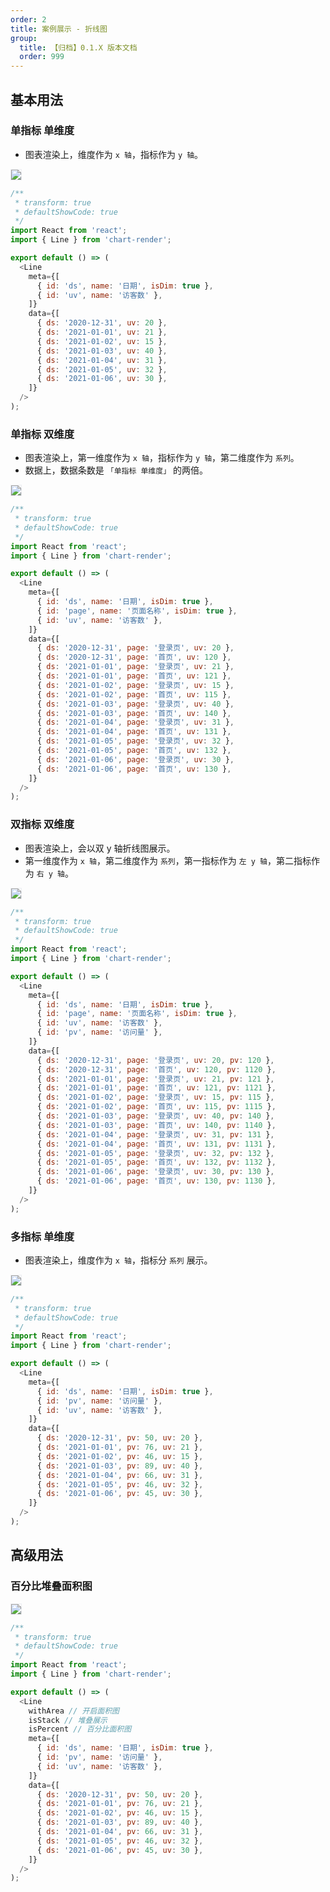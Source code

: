 ```yaml
---
order: 2
title: 案例展示 - 折线图
group:
  title: 【归档】0.1.X 版本文档
  order: 999
---
```


## 基本用法

### 单指标 单维度

- 图表渲染上，维度作为 `x 轴`，指标作为 `y 轴`。

<img src="https://gw.alipayobjects.com/zos/antfincdn/BuatJtOJ7/ff0e3f12-bc8a-49c9-bc60-175a8dbbdc82.png" style="border: 1px solid #ebedf1" />

```js
/**
 * transform: true
 * defaultShowCode: true
 */
import React from 'react';
import { Line } from 'chart-render';

export default () => (
  <Line
    meta={[
      { id: 'ds', name: '日期', isDim: true },
      { id: 'uv', name: '访客数' },
    ]}
    data={[
      { ds: '2020-12-31', uv: 20 },
      { ds: '2021-01-01', uv: 21 },
      { ds: '2021-01-02', uv: 15 },
      { ds: '2021-01-03', uv: 40 },
      { ds: '2021-01-04', uv: 31 },
      { ds: '2021-01-05', uv: 32 },
      { ds: '2021-01-06', uv: 30 },
    ]}
  />
);
```

### 单指标 双维度

- 图表渲染上，第一维度作为 `x 轴`，指标作为 `y 轴`，第二维度作为 `系列`。
- 数据上，数据条数是 `「单指标 单维度」` 的两倍。

<img src="https://gw.alipayobjects.com/zos/antfincdn/LhXumsY5L/e5193c0f-900b-409c-ad4e-5fbf537b66bd.png" style="border: 1px solid #ebedf1" />

```js
/**
 * transform: true
 * defaultShowCode: true
 */
import React from 'react';
import { Line } from 'chart-render';

export default () => (
  <Line
    meta={[
      { id: 'ds', name: '日期', isDim: true },
      { id: 'page', name: '页面名称', isDim: true },
      { id: 'uv', name: '访客数' },
    ]}
    data={[
      { ds: '2020-12-31', page: '登录页', uv: 20 },
      { ds: '2020-12-31', page: '首页', uv: 120 },
      { ds: '2021-01-01', page: '登录页', uv: 21 },
      { ds: '2021-01-01', page: '首页', uv: 121 },
      { ds: '2021-01-02', page: '登录页', uv: 15 },
      { ds: '2021-01-02', page: '首页', uv: 115 },
      { ds: '2021-01-03', page: '登录页', uv: 40 },
      { ds: '2021-01-03', page: '首页', uv: 140 },
      { ds: '2021-01-04', page: '登录页', uv: 31 },
      { ds: '2021-01-04', page: '首页', uv: 131 },
      { ds: '2021-01-05', page: '登录页', uv: 32 },
      { ds: '2021-01-05', page: '首页', uv: 132 },
      { ds: '2021-01-06', page: '登录页', uv: 30 },
      { ds: '2021-01-06', page: '首页', uv: 130 },
    ]}
  />
);
```

### 双指标 双维度

- 图表渲染上，会以双 y 轴折线图展示。
- 第一维度作为 `x 轴`，第二维度作为 `系列`，第一指标作为 `左 y 轴`，第二指标作为 `右 y 轴`。

<img src="https://gw.alipayobjects.com/zos/antfincdn/A7OshJhkm/e54b3e35-0005-4956-8423-02791179b574.png" style="border: 1px solid #ebedf1" />

```js
/**
 * transform: true
 * defaultShowCode: true
 */
import React from 'react';
import { Line } from 'chart-render';

export default () => (
  <Line
    meta={[
      { id: 'ds', name: '日期', isDim: true },
      { id: 'page', name: '页面名称', isDim: true },
      { id: 'uv', name: '访客数' },
      { id: 'pv', name: '访问量' },
    ]}
    data={[
      { ds: '2020-12-31', page: '登录页', uv: 20, pv: 120 },
      { ds: '2020-12-31', page: '首页', uv: 120, pv: 1120 },
      { ds: '2021-01-01', page: '登录页', uv: 21, pv: 121 },
      { ds: '2021-01-01', page: '首页', uv: 121, pv: 1121 },
      { ds: '2021-01-02', page: '登录页', uv: 15, pv: 115 },
      { ds: '2021-01-02', page: '首页', uv: 115, pv: 1115 },
      { ds: '2021-01-03', page: '登录页', uv: 40, pv: 140 },
      { ds: '2021-01-03', page: '首页', uv: 140, pv: 1140 },
      { ds: '2021-01-04', page: '登录页', uv: 31, pv: 131 },
      { ds: '2021-01-04', page: '首页', uv: 131, pv: 1131 },
      { ds: '2021-01-05', page: '登录页', uv: 32, pv: 132 },
      { ds: '2021-01-05', page: '首页', uv: 132, pv: 1132 },
      { ds: '2021-01-06', page: '登录页', uv: 30, pv: 130 },
      { ds: '2021-01-06', page: '首页', uv: 130, pv: 1130 },
    ]}
  />
);
```

### 多指标 单维度

- 图表渲染上，维度作为 `x 轴`，指标分 `系列` 展示。

<img src="https://gw.alipayobjects.com/zos/antfincdn/NAOxh8EbB/7d536bd3-4b63-45c9-a96c-d918a61d9b56.png" style="border: 1px solid #ebedf1" />

```js
/**
 * transform: true
 * defaultShowCode: true
 */
import React from 'react';
import { Line } from 'chart-render';

export default () => (
  <Line
    meta={[
      { id: 'ds', name: '日期', isDim: true },
      { id: 'pv', name: '访问量' },
      { id: 'uv', name: '访客数' },
    ]}
    data={[
      { ds: '2020-12-31', pv: 50, uv: 20 },
      { ds: '2021-01-01', pv: 76, uv: 21 },
      { ds: '2021-01-02', pv: 46, uv: 15 },
      { ds: '2021-01-03', pv: 89, uv: 40 },
      { ds: '2021-01-04', pv: 66, uv: 31 },
      { ds: '2021-01-05', pv: 46, uv: 32 },
      { ds: '2021-01-06', pv: 45, uv: 30 },
    ]}
  />
);
```

## 高级用法

### 百分比堆叠面积图

<img src="https://gw.alipayobjects.com/zos/antfincdn/XIcTikHf5/6b57f951-5f44-4cab-9b7c-8f70aa4f3207.png" style="border: 1px solid #ebedf1" />

```js
/**
 * transform: true
 * defaultShowCode: true
 */
import React from 'react';
import { Line } from 'chart-render';

export default () => (
  <Line
    withArea // 开启面积图
    isStack // 堆叠展示
    isPercent // 百分比面积图
    meta={[
      { id: 'ds', name: '日期', isDim: true },
      { id: 'pv', name: '访问量' },
      { id: 'uv', name: '访客数' },
    ]}
    data={[
      { ds: '2020-12-31', pv: 50, uv: 20 },
      { ds: '2021-01-01', pv: 76, uv: 21 },
      { ds: '2021-01-02', pv: 46, uv: 15 },
      { ds: '2021-01-03', pv: 89, uv: 40 },
      { ds: '2021-01-04', pv: 66, uv: 31 },
      { ds: '2021-01-05', pv: 46, uv: 32 },
      { ds: '2021-01-06', pv: 45, uv: 30 },
    ]}
  />
);
```
